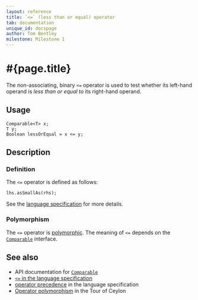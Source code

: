 ```yaml
---
layout: reference
title: `<=` (less than or equal) operator
tab: documentation
unique_id: docspage
author: Tom Bentley
milestone: Milestone 1
---
```


# #{page.title}

The non-associating, binary `<=` operator is used to test whether its left-hand 
operand is *less than or equal to* its right-hand operand.

## Usage 

    Comparable<T> x;
    T y;
    Boolean lessOrEqual = x <= y;

## Description

### Definition

The `<=` operator is defined as follows:

    lhs.asSmallAs(rhs);

See the [language specification](#{site.urls.spec}#equalitycomparison) for more details.

### Polymorphism

The `<=` operator is [polymorphic](/documentation/reference/operator/operator-polymorphism). 
The meaning of `<=` depends on the 
[`Comparable`](#{site.urls.apidoc}/ceylon/language/interface_Comparable.html) interface.

## See also

* API documentation for [`Comparable`](#{site.urls.apidoc}/ceylon/language/interface_Comparable.html)
* [`<=` in the language specification](#{site.urls.spec}#equalitycomparison)
* [operator precedence](#{site.urls.spec}#operatorprecedence) in the 
  language specification
* [Operator polymorphism](/documentation/tour/language-module/#operator_polymorphism) 
  in the Tour of Ceylon

